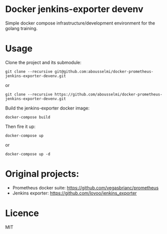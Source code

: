 # Docker jenkins-exporter devenv

Simple docker compose infrastructure/development environment for the golang training.

# Usage

Clone the project and its submodule:

```console
git clone --recursive git@github.com:abousselmi/docker-prometheus-jenkins-exporter-devenv.git
```
or

```console
git clone --recursive https://github.com/abousselmi/docker-prometheus-jenkins-exporter-devenv.git
```

Build the jenkins-exporter docker image:

```console
docker-compose build
```

Then fire it up:

```console
docker-compose up
```
or

```console
docker-compose up -d
```

# Original projects:

  * Prometheus docker suite: https://github.com/vegasbrianc/prometheus
  * Jenkins exporter: https://github.com/lovoo/jenkins_exporter

# Licence

MIT
